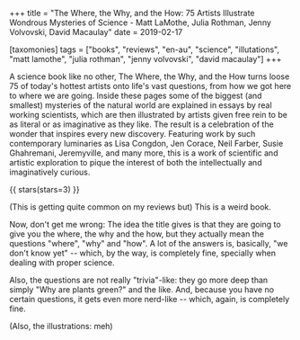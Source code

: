 +++
title = "The Where, the Why, and the How: 75 Artists Illustrate Wondrous Mysteries of Science -  Matt LaMothe, Julia Rothman, Jenny Volvovski, David Macaulay"
date = 2019-02-17

[taxomonies]
tags = ["books", "reviews", "en-au", "science", "illutations", "matt lamothe", "julia rothman", "jenny volvovski", "david macaulay"]
+++

A science book like no other, The Where, the Why, and the How turns loose 75 of
today's hottest artists onto life's vast questions, from how we got here to
where we are going. Inside these pages some of the biggest (and smallest)
mysteries of the natural world are explained in essays by real working
scientists, which are then illustrated by artists given free rein to be as
literal or as imaginative as they like. The result is a celebration of the
wonder that inspires every new discovery. Featuring work by such contemporary
luminaries as Lisa Congdon, Jen Corace, Neil Farber, Susie Ghahremani,
Jeremyville, and many more, this is a work of scientific and artistic
exploration to pique the interest of both the intellectually and imaginatively
curious.

<!-- more -->

{{ stars(stars=3) }}

(This is getting quite common on my reviews but) This is a weird book.

Now, don't get me wrong: The idea the title gives is that they are going to
give you the where, the why and the how, but they actually mean the questions
"where", "why" and "how". A lot of the answers is, basically, "we don't know
yet" -- which, by the way, is completely fine, specially when dealing with
proper science.

Also, the questions are not really "trivia"-like: they go more deep than simply
"Why are plants green?" and the like. And, because you have no certain
questions, it gets even more nerd-like -- which, again, is completely fine.

(Also, the illustrations: meh) 
